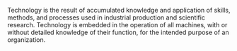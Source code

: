 Technology is the result of accumulated knowledge and application of skills, methods, and processes used in industrial production and scientific research. Technology is embedded in the operation of all machines, with or without detailed knowledge of their function, for the intended purpose of an organization.
